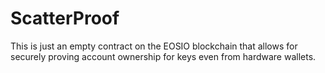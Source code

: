 # ScatterProof

This is just an empty contract on the EOSIO blockchain that allows for securely proving account ownership for keys even from hardware wallets.